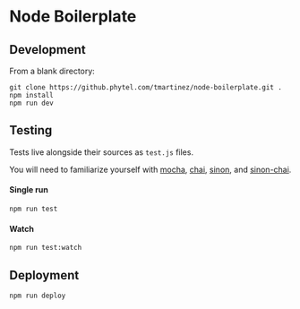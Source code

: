 # Node Boilerplate

## Development

From a blank directory:

```
git clone https://github.phytel.com/tmartinez/node-boilerplate.git .
npm install
npm run dev
```

## Testing

Tests live alongside their sources as `test.js` files.

You will need to familiarize yourself with [mocha](https://mochajs.org/), [chai](http://chaijs.com/), [sinon](http://sinonjs.org/), and [sinon-chai](https://github.com/domenic/sinon-chai).

#### Single run

```
npm run test
```

#### Watch

```
npm run test:watch
```

## Deployment

```
npm run deploy
```
